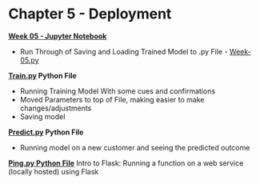 # Chapter 5 - Deployment

[**Week 05 - Jupyter Notebook**](https://github.com/isse75/ML_Zoomcamp/blob/main/week5/Week-05.ipynb)
- Run Through of Saving and Loading Trained Model to .py File - [Week-05.py](https://github.com/isse75/ML_Zoomcamp/blob/main/week5/Week-05.py)
  
**[Train.py](https://github.com/isse75/ML_Zoomcamp/blob/main/week5/train.py) Python File**
- Running Training Model With some cues and confirmations
- Moved Parameters to top of File, making easier to make changes/adjustments
- Saving model

 **[Predict.py](https://github.com/isse75/ML_Zoomcamp/blob/main/week5/predict.py) Python File**
 - Running model on a new customer and seeing the predicted outcome


[**Ping.py Python File**](https://github.com/isse75/ML_Zoomcamp/blob/main/week5/ping.py)
Intro to Flask: Running a function on a web service (locally hosted) using Flask
